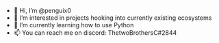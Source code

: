 - 👋 Hi, I’m @penguix0
- 👀 I’m interested in projects hooking into currently existing ecosystems
- 🌱 I’m currently learning how to use Python
- 📫 You can reach me on discord: ThetwoBrothersC#2844
